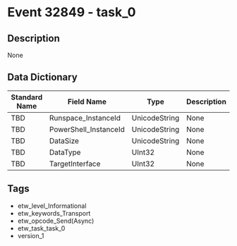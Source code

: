 # Event 32849 - task_0

## Description
None

## Data Dictionary
|Standard Name|Field Name|Type|Description|Sample Value|
|---|---|---|---|---|
|TBD|Runspace_InstanceId|UnicodeString|None|`None`|
|TBD|PowerShell_InstanceId|UnicodeString|None|`None`|
|TBD|DataSize|UnicodeString|None|`None`|
|TBD|DataType|UInt32|None|`None`|
|TBD|TargetInterface|UInt32|None|`None`|

## Tags
* etw_level_Informational
* etw_keywords_Transport
* etw_opcode_Send(Async)
* etw_task_task_0
* version_1